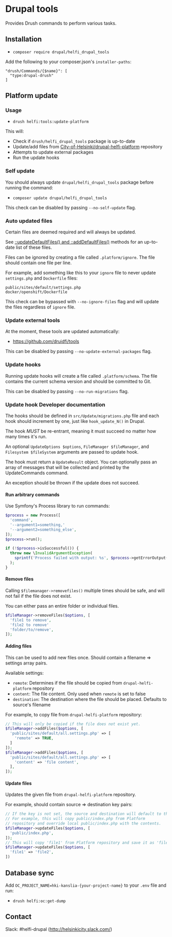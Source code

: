 # Drupal tools

Provides Drush commands to perform various tasks.

## Installation

- `composer require drupal/helfi_drupal_tools`

Add the following to your composer.json's `installer-paths`:

```
"drush/Commands/{$name}": [
  "type:drupal-drush"
]
```

## Platform update

### Usage

- `drush helfi:tools:update-platform`

This will:

- Check if `drush/helfi_drupal_tools` package is up-to-date
- Update/add files from [City-of-Helsinki/drupal-helfi-platform](https://github.com/City-of-Helsinki/drupal-helfi-platform) repository
- Attempts to update external packages
- Run the update hooks

### Self update

You should always update `drupal/helfi_drupal_tools` package before running the command:

- `composer update drupal/helfi_drupal_tools`

This check can be disabled by passing `--no-self-update` flag.

### Auto updated files

Certain files are deemed required and will always be updated.

See [::updateDefaultFiles() and ::addDefaultFiles()](/UpdateCommands.php) methods for an up-to-date list of these files.

Files can be ignored by creating a file called `.platform/ignore`. The file should contain one file per line.

For example, add something like this to your `ignore` file to never update `settings.php` and `Dockerfile` files:

```
public/sites/default/settings.php
docker/openshift/Dockerfile
```

This check can be bypassed with `--no-ignore-files` flag and will update the files regardless of `ignore` file.

### Update external tools

At the moment, these tools are updated automatically:
- https://github.com/druidfi/tools

This can be disabled by passing `--no-update-external-packages` flag.

### Update hooks

Running update hooks will create a file called `.platform/schema`. The file contains the current schema version and should be committed to Git.

This can be disabled by passing `--no-run-migrations` flag.

### Update hook Developer documentation

The hooks should be defined in `src/Update/migrations.php` file and each hook should increment by one, just like `hook_update_N()` in Drupal.

The hook _MUST_ be re-entrant, meaning it must succeed no matter how many times it's run.

An optional `UpdateOptions $options`, `FileManager $fileManager`, and `Filesystem $fileSystem` arguments are passed to update hook.

The hook must return a `UpdateResult` object. You can optionally pass an array of messages that will be collected and printed by the UpdateCommands command.

An exception should be thrown if the update does not succeed.

#### Run arbitrary commands

Use Symfony's Process library to run commands:
```php
$process = new Process([
  'command',
  '--argument1=something,'
  '--argument2=something_else',
]);
$process->run();

if (!$process->isSuccessful()) {
  throw new \InvalidArgumentException(
    sprintf('Process failed with output: %s', $process->getErrorOutput())
  );
}
```

#### Remove files

Calling `$filemanager->removefiles()` multiple times should be safe, and will not fail if the file does not exist.

You can either pass an entire folder or individual files.

```php
$fileManager->removeFiles($options, [
  'file1 to remove',
  'file2 to remove'
  'folder/to/remove',
]);
```

#### Adding files

This can be used to add new files once. Should contain a filename => settings array pairs.

Available settings:
- `remote`: Determines if the file should be copied from `drupal-helfi-platform` repository
- `content`: The file content. Only used when `remote` is set to false
- `destination`: The destination where the file should be placed. Defaults to source's filename

For example, to copy file from `drupal-helfi-platform` repository:
```php
// This will only be copied if the file does not exist yet.
$fileManager->addFiles($options, [
  'public/sites/default/all.settings.php' => [
    'remote' => TRUE,
  ]
]);
$fileManager->addFiles($options, [
  'public/sites/default/all.settings.php' => [
    'content' => 'file content',
  ],
]);
```

#### Update files

Updates the given file from `drupal-helfi-platform` repository.

For example, should contain source => destination key pairs:
```php
// If the key is not set, the source and destination will default to the same value.
// For example, this will copy public/index.php from Platform
// repository and override local public/index.php with the contents.
$fileManager->updateFiles($options, [
  'public/index.php',
]);
// This will copy 'file1' from Platform repository and save it as 'file2'.
$fileManager->updateFiles($options, [
  'file1' => 'file2',
])
```

## Database sync

Add `OC_PROJECT_NAME=hki-kanslia-{your-project-name}` to your `.env` file and run:

- `drush helfi:oc:get-dump`


## Contact

Slack: #helfi-drupal (http://helsinkicity.slack.com/)
